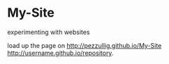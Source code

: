 # My-Site
experimenting with websites

load up the page on http://pezzullig.github.io/My-Site
http://username.github.io/repository.
